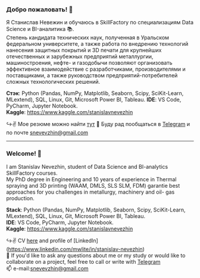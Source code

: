 ### Добро пожаловать! 👋

Я Станислав Невежин и обучаюсь в SkillFactory по специализациям Data Science и BI-аналитика 📚.  
Степень кандидата технических наук, полученная в Уральском федеральном университете, а также работа по внедрению технологий нанесения защитных покрытий и 3D печати для крупнейших отечественных и зарубежных предприятий металлургии, машиностроения, нефте- и газодобычи позволяют организовать эффективное взаимодействие с разработчиками, производителями и поставщиками, а также руководством предприятий-потребителей сложных технологических решений.

**Стэк**:  Python (Pandas, NumPy, Matplotlib, Seaborn, Scipy, SciKit-Learn, MLextend), SQL, Linux, Git, Microsoft Power BI, Tableau. 
**IDE**: VS Code, PyCharm, Jupyter Notebook.  
**Kaggle**: https://www.kaggle.com/stanislavnevezhin

↪️✌️ Мое резюме можно найти [тут](https://hh.ru/resume/58d05c8eff085992270039ed1f5675414e5648) 
📩 Буду рад пообщаться в [Telegram](https://t.me/Stanislav_Nevezhin) и по почте [snevevzhin@gmail.com](mailto:snevevzhin@gmail.com)   

---
### Welcome! 👋

I am Stanislav Nevezhin, student of Data Science and BI-analytics SkillFactory courses.  
My PhD degree in Engineering and 10 years of experience in Thermal spraying and 3D printing (WAAM, DMLS, SLS SLM, FDM) garantie  best approaches for you challenges in metallurgy, machinery and oil- gas production.

**Stack**:  Python (Pandas, NumPy, Matplotlib, Seaborn, Scipy, SciKit-Learn, MLextend), SQL, Linux, Git, Microsoft Power BI, Tableau.  
**IDE**: VS Code, PyCharm, Jupyter Notebook.  
**Kaggle**: https://www.kaggle.com/stanislavnevezhin

↪️✌️ CV [here](https://hh.ru/resume/58d05c8eff085992270039ed1f5675414e5648) and profile of [LinkedIn] (https://www.linkedin.com/mwlite/in/stanislav-nevezhin)  
📩  If you'd like to ask any questions about me or my study or would like to collaborate on a project, feel free to call or write with [Telegram](https://t.me/Stanislav_Nevezhin)  
📫 e-mail:[snevevzhin@gmail.com](mailto:snevevzhin@gmail.com)

